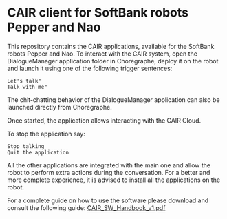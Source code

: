 # CAIR client for SoftBank robots Pepper and Nao
This repository contains the CAIR applications, available for the SoftBank robots Pepper and Nao.
To interact with the CAIR system, open the DialogueManager application folder in Choregraphe, deploy it on the robot and launch it using one of the following trigger sentences:
```
Let's talk"
Talk with me"
```
The chit-chatting behavior of the DialogueManager application can also be launched directly from Choregraphe.

Once started, the application allows interacting with the CAIR Cloud. 

To stop the application say:
```
Stop talking
Quit the application
```

All the other applications are integrated with the main one and allow the robot to perform extra actions during the conversation. For a better and more complete experience, it is advised to install all the applications on the robot.

For a complete guide on how to use the software please download and consult the following guide: 
[CAIR_SW_Handbook_v1.pdf](https://github.com/lucregrassi/CAIRclient/files/6823798/CAIR_SW_Handbook_v1.pdf)
